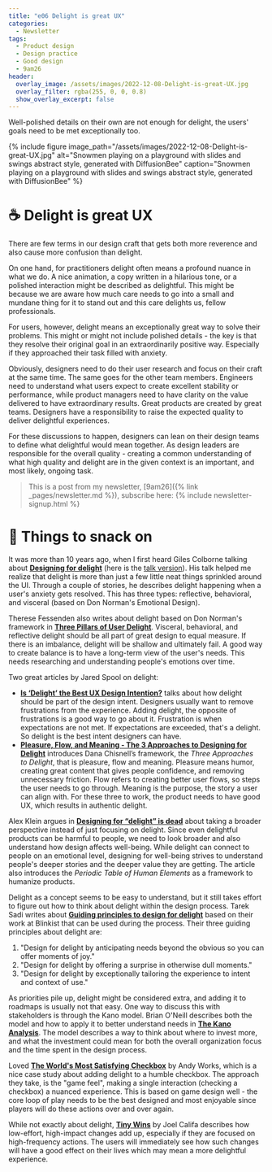 ```yaml
---
title: "e06 Delight is great UX"
categories:
  - Newsletter
tags:
  - Product design
  - Design practice
  - Good design
  - 9am26
header:
  overlay_image: /assets/images/2022-12-08-Delight-is-great-UX.jpg
  overlay_filter: rgba(255, 0, 0, 0.8)
  show_overlay_excerpt: false
---
```

Well-polished details on their own are not enough for delight, the users' goals need to be met exceptionally too.

{% include figure image_path="/assets/images/2022-12-08-Delight-is-great-UX.jpg" alt="Snowmen playing on a playground with slides and swings abstract style, generated with DiffusionBee" caption="Snowmen playing on a playground with slides and swings abstract style, generated with DiffusionBee" %}

# ☕ Delight is great UX

There are few terms in our design craft that gets both more reverence and also cause more confusion than delight.

On one hand, for practitioners delight often means a profound nuance in what we do. A nice animation, a copy written in a hilarious tone, or a polished interaction might be described as delightful. This might be because we are aware how much care needs to go into a small and mundane thing for it to stand out and this care delights us, fellow professionals.

For users, however, delight means an exceptionally great way to solve their problems. This might or might not include polished details - the key is that they resolve their original goal in an extraordinarily positive way. Especially if they approached their task filled with anxiety.

Obviously, designers need to do their user research and focus on their craft at the same time. The same goes for the other team members. Engineers need to understand what users expect to create excellent stability or performance, while product managers need to have clarity on the value delivered to have extraordinary results. Great products are created by great teams. Designers have a responsibility to raise the expected quality to deliver delightful experiences.

For these discussions to happen, designers can lean on their design teams to define what delightful would mean together. As design leaders are responsible for the overall quality - creating a common understanding of what high quality and delight are in the given context is an important, and most likely, ongoing task.

> This is a post from my newsletter, [9am26]({% link _pages/newsletter.md %}), subscribe here:
> {% include newsletter-signup.html %}

# 🍪 Things to snack on

It was more than 10 years ago, when I first heard Giles Colborne talking about **[Designing for delight](https://www.cxpartners.co.uk/our-thinking/designing_for_delight)** (here is the [talk version](https://www.youtube.com/watch?v=kInJRMr1OW4)). His talk helped me realize that delight is more than just a few little neat things sprinkled around the UI. Through a couple of stories, he describes delight happening when a user's anxiety gets resolved. This has three types: reflective, behavioral, and visceral (based on Don Norman's Emotional Design).   

Therese Fessenden also writes about delight based on Don Norman's framework in **[Three Pillars of User Delight](https://www.nngroup.com/articles/pillars-user-delight/)**. Visceral, behavioral, and reflective delight should be all part of great design to equal measure. If there is an imbalance, delight will be shallow and ultimately fail. A good way to create balance is to have a long-term view of the user's needs. This needs researching and understanding people's emotions over time.

Two great articles by Jared Spool on delight:
- **[Is ‘Delight’ the Best UX Design Intention?](https://jmspool.medium.com/is-delight-the-best-ux-design-intention-331053fca4b1)** talks about how delight should be part of the design intent. Designers usually want to remove frustrations from the experience. Adding delight, the opposite of frustrations is a good way to go about it. Frustration is when expectations are not met. If expectations are exceeded, that's a delight. So delight is the best intent designers can have.
- **[Pleasure, Flow, and Meaning - The 3 Approaches to Designing for Delight](https://articles.uie.com/pleasure_flow_and_meaning/)** introduces Dana Chisnell’s framework, the *Three Approaches to Delight*, that is pleasure, flow and meaning. Pleasure means humor, creating great content that gives people confidence, and removing unnecessary friction. Flow refers to creating better user flows, so steps the user needs to go through. Meaning is the purpose, the story a user can align with. For these three to work, the product needs to have good UX, which results in authentic delight.

Alex Klein argues in **[Designing for “delight” is dead](https://uxdesign.cc/designing-for-delight-is-dead-677bca6aebd1)** about taking a broader perspective instead of just focusing on delight. Since even delightful products can be harmful to people, we need to look broader and also understand how design affects well-being. While delight can connect to people on an emotional level, designing for well-being strives to understand people's deeper stories and the deeper value they are getting. The article also introduces the *Periodic Table of Human Elements* as a framework to humanize products.

Delight as a concept seems to be easy to understand, but it still takes effort to figure out how to think about delight within the design process. Tarek Sadi writes about **[Guiding principles to design for delight](https://uxplanet.org/guiding-principles-to-design-for-delight-a1d04a809fd9)** based on their work at Blinkist that can be used during the process. Their three guiding principles about delight are:
1. "Design for delight by anticipating needs beyond the obvious so you can offer moments of joy."
2. "Design for delight by offering a surprise in otherwise dull moments."
3. "Design for delight by exceptionally tailoring the experience to intent and context of use."

As priorities pile up, delight might be considered extra, and adding it to roadmaps is usually not that easy. One way to discuss this with stakeholders is through the Kano model. Brian O'Neill describes both the model and how to apply it to better understand needs in **[The Kano Analysis](https://medium.muz.li/the-kano-analysis-c16e7d681158)**. The model describes a way to think about where to invest more, and what the investment could mean for both the overall organization focus and the time spent in the design process.

Loved **[The World's Most Satisfying Checkbox](https://www.andy.works/words/the-most-satisfying-checkbox)** by Andy Works, which is a nice case study about adding delight to a humble checkbox. The approach they take, is the "game feel", making a single interaction (checking a checkbox) a nuanced experience. This is based on game design well - the core loop of play needs to be the best designed and most enjoyable since players will do these actions over and over again.

While not exactly about delight, **[Tiny Wins](https://joelcalifa.com/blog/tiny-wins/)** by Joel Califa describes how low-effort, high-impact changes add up, especially if they are focused on high-frequency actions. The users will immediately see how such changes will have a good effect on their lives which may mean a more delightful experience.
